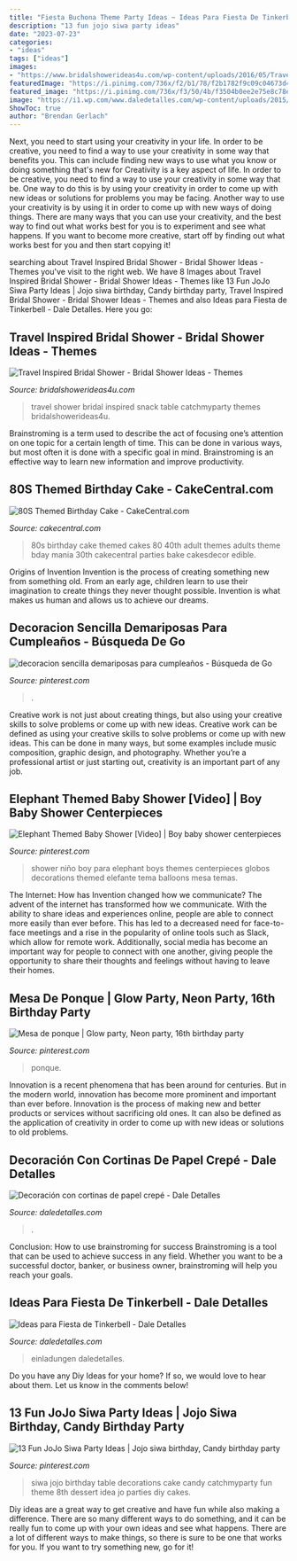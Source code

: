```yaml
---
title: "Fiesta Buchona Theme Party Ideas ~ Ideas Para Fiesta De Tinkerbell"
description: "13 fun jojo siwa party ideas"
date: "2023-07-23"
categories:
- "ideas"
tags: ["ideas"]
images:
- "https://www.bridalshowerideas4u.com/wp-content/uploads/2016/05/Travel-Inspired-Bridal-Shower-Snack-Table.jpg"
featuredImage: "https://i.pinimg.com/736x/f2/b1/78/f2b1782f9c09c04673d40f61623315a6.jpg"
featured_image: "https://i.pinimg.com/736x/f3/50/4b/f3504b0ee2e75e8c78e150593f69a1fa.jpg"
image: "https://i1.wp.com/www.daledetalles.com/wp-content/uploads/2015/06/fiesta-tinkerbell14.jpg?resize=561%2C751"
ShowToc: true
author: "Brendan Gerlach"
---
```



Next, you need to start using your creativity in your life. In order to be creative, you need to find a way to use your creativity in some way that benefits you. This can include finding new ways to use what you know or doing something that's new for
Creativity is a key aspect of life. In order to be creative, you need to find a way to use your creativity in some way that be. One way to do this is by using your creativity in order to come up with new ideas or solutions for problems you may be facing. Another way to use your creativity is by using it in order to come up with new ways of doing things. There are many ways that you can use your creativity, and the best way to find out what works best for you is to experiment and see what happens. If you want to become more creative, start off by finding out what works best for you and then start copying it!

	

		
searching about Travel Inspired Bridal Shower - Bridal Shower Ideas - Themes you've visit to the right web. We have 8 Images about Travel Inspired Bridal Shower - Bridal Shower Ideas - Themes like 13 Fun JoJo Siwa Party Ideas | Jojo siwa birthday, Candy birthday party, Travel Inspired Bridal Shower - Bridal Shower Ideas - Themes and also Ideas para Fiesta de Tinkerbell - Dale Detalles. Here you go:
		
    
## Travel Inspired Bridal Shower - Bridal Shower Ideas - Themes

<img loading=lazy src="https://www.bridalshowerideas4u.com/wp-content/uploads/2016/05/Travel-Inspired-Bridal-Shower-Snack-Table.jpg" onerror="this.onerror=null;this.src='https://tse1.mm.bing.net/th?id=OIP.jx8zmU0-88NM-pcPGFNTPgHaJ6&amp;pid=15.1';" alt="Travel Inspired Bridal Shower - Bridal Shower Ideas - Themes">

_Source: bridalshowerideas4u.com_

>travel shower bridal inspired snack table catchmyparty themes bridalshowerideas4u. 

	

Brainstroming is a term used to describe the act of focusing one’s attention on one topic for a certain length of time. This can be done in various ways, but most often it is done with a specific goal in mind. Brainstroming is an effective way to learn new information and improve productivity.

    
## 80S Themed Birthday Cake - CakeCentral.com

<img loading=lazy src="http://cdn001.cakecentral.com/gallery/2015/03/900_950186HLaw_80s-themed-birthday-cake.jpg" onerror="this.onerror=null;this.src='https://tse3.mm.bing.net/th?id=OIP.5KAqtCytwHY6mp9KcrU_PQHaKD&amp;pid=15.1';" alt="80S Themed Birthday Cake - CakeCentral.com">

_Source: cakecentral.com_

>80s birthday cake themed cakes 80 40th adult themes adults theme bday mania 30th cakecentral parties bake cakesdecor edible. 

	

Origins of Invention
Invention is the process of creating something new from something old. From an early age, children learn to use their imagination to create things they never thought possible. Invention is what makes us human and allows us to achieve our dreams.

    
## Decoracion Sencilla Demariposas Para Cumpleaños - Búsqueda De Go

<img loading=lazy src="https://i.pinimg.com/736x/f3/50/4b/f3504b0ee2e75e8c78e150593f69a1fa.jpg" onerror="this.onerror=null;this.src='https://tse4.mm.bing.net/th?id=OIP.XpAiTT1LfVfe6Mp1O8u6vwAAAA&amp;pid=15.1';" alt="decoracion sencilla demariposas para cumpleaños - Búsqueda de Go">

_Source: pinterest.com_

>. 

	

Creative work is not just about creating things, but also using your creative skills to solve problems or come up with new ideas.
Creative work can be defined as using your creative skills to solve problems or come up with new ideas. This can be done in many ways, but some examples include music composition, graphic design, and photography. Whether you’re a professional artist or just starting out, creativity is an important part of any job.

    
## Elephant Themed Baby Shower [Video] | Boy Baby Shower Centerpieces

<img loading=lazy src="https://i.pinimg.com/736x/f2/b1/78/f2b1782f9c09c04673d40f61623315a6.jpg" onerror="this.onerror=null;this.src='https://tse3.mm.bing.net/th?id=OIP.s2hty_cU0LSiBN1Iihhf7QHaNK&amp;pid=15.1';" alt="Elephant Themed Baby Shower [Video] | Boy baby shower centerpieces">

_Source: pinterest.com_

>shower niño boy para elephant boys themes centerpieces globos decorations themed elefante tema balloons mesa temas. 

	

The Internet: How has Invention changed how we communicate?
The advent of the internet has transformed how we communicate. With the ability to share ideas and experiences online, people are able to connect more easily than ever before. This has led to a decreased need for face-to-face meetings and a rise in the popularity of online tools such as Slack, which allow for remote work. Additionally, social media has become an important way for people to connect with one another, giving people the opportunity to share their thoughts and feelings without having to leave their homes.

    
## Mesa De Ponque | Glow Party, Neon Party, 16th Birthday Party

<img loading=lazy src="https://i.pinimg.com/736x/0a/a9/74/0aa9741804b4e3fdebe367a3580c6aad--neon-party.jpg" onerror="this.onerror=null;this.src='https://tse4.mm.bing.net/th?id=OIP.GyJTyYwhKhBQnTG4xUb37wHaJ3&amp;pid=15.1';" alt="Mesa de ponque | Glow party, Neon party, 16th birthday party">

_Source: pinterest.com_

>ponque. 

	

Innovation is a recent phenomena that has been around for centuries. But in the modern world, innovation has become more prominent and important than ever before. Innovation is the process of making new and better products or services without sacrificing old ones. It can also be defined as the application of creativity in order to come up with new ideas or solutions to old problems.

    
## Decoración Con Cortinas De Papel Crepé - Dale Detalles

<img loading=lazy src="https://i1.wp.com/www.daledetalles.com/wp-content/uploads/2016/08/decoracion-con-papel-creppe7.jpg" onerror="this.onerror=null;this.src='https://tse2.mm.bing.net/th?id=OIP.0EOvMXrU5VQqt_BK8aCABgHaLD&amp;pid=15.1';" alt="Decoración con cortinas de papel crepé - Dale Detalles">

_Source: daledetalles.com_

>. 

	

Conclusion: How to use brainstroming for success
Brainstroming is a tool that can be used to achieve success in any field. Whether you want to be a successful doctor, banker, or business owner, brainstroming will help you reach your goals.

    
## Ideas Para Fiesta De Tinkerbell - Dale Detalles

<img loading=lazy src="https://i1.wp.com/www.daledetalles.com/wp-content/uploads/2015/06/fiesta-tinkerbell14.jpg?resize=561%2C751" onerror="this.onerror=null;this.src='https://tse4.mm.bing.net/th?id=OIP.8VJJj5YMUdCMspLr_iLdgwHaJ6&amp;pid=15.1';" alt="Ideas para Fiesta de Tinkerbell - Dale Detalles">

_Source: daledetalles.com_

>einladungen daledetalles. 

	

Do you have any Diy Ideas for your home? If so, we would love to hear about them. Let us know in the comments below!

    
## 13 Fun JoJo Siwa Party Ideas | Jojo Siwa Birthday, Candy Birthday Party

<img loading=lazy src="https://i.pinimg.com/736x/e4/6e/aa/e46eaaff81cf4f4a5e9fee63343667d0.jpg" onerror="this.onerror=null;this.src='https://tse2.mm.bing.net/th?id=OIP.HwzYc8tuD1eQNQFw89WGOQHaLE&amp;pid=15.1';" alt="13 Fun JoJo Siwa Party Ideas | Jojo siwa birthday, Candy birthday party">

_Source: pinterest.com_

>siwa jojo birthday table decorations cake candy catchmyparty fun theme 8th dessert idea jo parties diy cakes. 

	

Diy ideas are a great way to get creative and have fun while also making a difference. There are so many different ways to do something, and it can be really fun to come up with your own ideas and see what happens. There are a lot of different ways to make things, so there is sure to be one that works for you. If you want to try something new, go for it!

